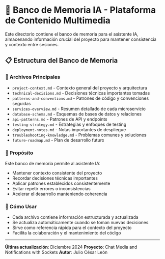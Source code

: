 # 🧠 Banco de Memoria IA - Plataforma de Contenido Multimedia

Este directorio contiene el banco de memoria para el asistente IA, almacenando información crucial del proyecto para mantener consistencia y contexto entre sesiones.

## 📋 Estructura del Banco de Memoria

### 📁 Archivos Principales
- `project-context.md` - Contexto general del proyecto y arquitectura
- `technical-decisions.md` - Decisiones técnicas importantes tomadas
- `patterns-and-conventions.md` - Patrones de código y convenciones seguidas
- `services-overview.md` - Resumen detallado de cada microservicio
- `database-schema.md` - Esquemas de bases de datos y relaciones
- `api-patterns.md` - Patrones de API y endpoints
- `testing-strategy.md` - Estrategias y enfoques de testing
- `deployment-notes.md` - Notas importantes de despliegue
- `troubleshooting-knowledge.md` - Problemas comunes y soluciones
- `future-roadmap.md` - Plan de desarrollo futuro

### 🔄 Propósito
Este banco de memoria permite al asistente IA:
- Mantener contexto consistente del proyecto
- Recordar decisiones técnicas importantes
- Aplicar patrones establecidos consistentemente
- Evitar repetir errores o inconsistencias
- Acelerar el desarrollo manteniendo coherencia

### 📝 Cómo Usar
- Cada archivo contiene información estructurada y actualizada
- Se actualiza automáticamente cuando se toman nuevas decisiones
- Sirve como referencia rápida para el contexto del proyecto
- Facilita la colaboración y el mantenimiento del código

---
**Última actualización**: Diciembre 2024
**Proyecto**: Chat Media and Notifications with Sockets
**Autor**: Julio César León 